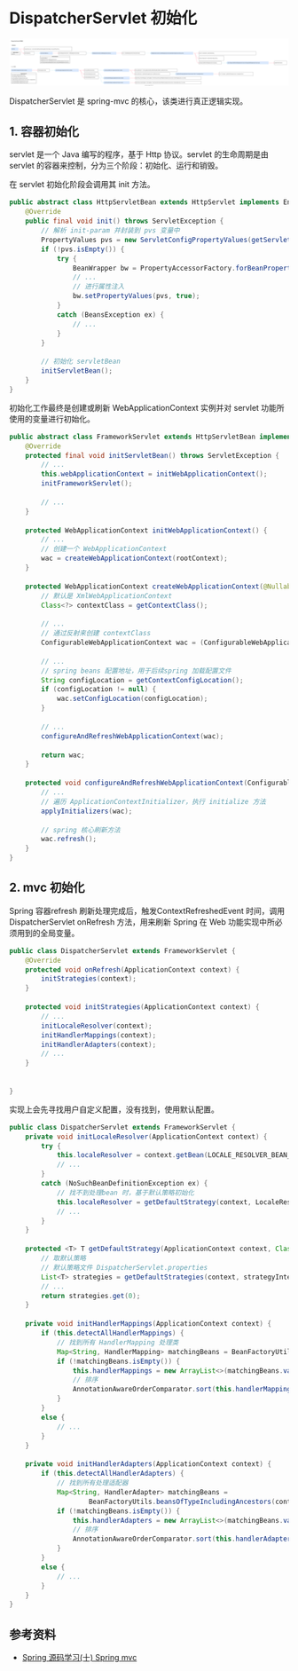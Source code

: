 <!-- ---
title: DispatcherServlet 初始化
date: 2022-01-23 15:50:12
category: java100, springmvc, code
--- -->

# DispatcherServlet 初始化

![](draw/springmvc_initservlet.svg)

DispatcherServlet 是 spring-mvc 的核心，该类进行真正逻辑实现。

## 1. 容器初始化

servlet 是一个 Java 编写的程序，基于 Http 协议。servlet 的生命周期是由 servlet 的容器来控制，分为三个阶段：初始化、运行和销毁。

在 servlet 初始化阶段会调用其 init 方法。

```java
public abstract class HttpServletBean extends HttpServlet implements EnvironmentCapable, EnvironmentAware {
    @Override
	public final void init() throws ServletException {
        // 解析 init-param 并封装到 pvs 变量中
		PropertyValues pvs = new ServletConfigPropertyValues(getServletConfig(), this.requiredProperties);
		if (!pvs.isEmpty()) {
			try {
				BeanWrapper bw = PropertyAccessorFactory.forBeanPropertyAccess(this);
                // ...
                // 进行属性注入
				bw.setPropertyValues(pvs, true);
			}
			catch (BeansException ex) {
				// ...
			}
		}

        // 初始化 servletBean
		initServletBean();
    }
}
```

初始化工作最终是创建或刷新 WebApplicationContext 实例并对 servlet 功能所使用的变量进行初始化。

```java
public abstract class FrameworkServlet extends HttpServletBean implements ApplicationContextAware {
	@Override
	protected final void initServletBean() throws ServletException {
        // ...
        this.webApplicationContext = initWebApplicationContext();
        initFrameworkServlet();

        // ...
    }

	protected WebApplicationContext initWebApplicationContext() {
        // ...
        // 创建一个 WebApplicationContext
        wac = createWebApplicationContext(rootContext);
    }

	protected WebApplicationContext createWebApplicationContext(@Nullable ApplicationContext parent) {
        // 默认是 XmlWebApplicationContext
		Class<?> contextClass = getContextClass();
		
        // ...
        // 通过反射来创建 contextClass
		ConfigurableWebApplicationContext wac = (ConfigurableWebApplicationContext) BeanUtils.instantiateClass(contextClass);

		// ...
        // spring beans 配置地址，用于后续spring 加载配置文件
		String configLocation = getContextConfigLocation();
		if (configLocation != null) {
			wac.setConfigLocation(configLocation);
		}

        // ...
		configureAndRefreshWebApplicationContext(wac);

		return wac;
	}

	protected void configureAndRefreshWebApplicationContext(ConfigurableWebApplicationContext wac) {
        // ...
        // 遍历 ApplicationContextInitializer，执行 initialize 方法
        applyInitializers(wac);

        // spring 核心刷新方法
		wac.refresh();
    }
}
```

## 2. mvc 初始化

Spring 容器refresh 刷新处理完成后，触发ContextRefreshedEvent 时间，调用 DispatcherServlet onRefresh 方法，用来刷新 Spring 在 Web 功能实现中所必须用到的全局变量。

```java
public class DispatcherServlet extends FrameworkServlet {
	@Override
	protected void onRefresh(ApplicationContext context) {
		initStrategies(context);
	}

	protected void initStrategies(ApplicationContext context) {
        // ...
        initLocaleResolver(context);
		initHandlerMappings(context);
		initHandlerAdapters(context);
        // ...
	}


}
```

实现上会先寻找用户自定义配置，没有找到，使用默认配置。

```java
public class DispatcherServlet extends FrameworkServlet {
	private void initLocaleResolver(ApplicationContext context) {
		try {
			this.localeResolver = context.getBean(LOCALE_RESOLVER_BEAN_NAME, LocaleResolver.class);
            // ...
		}
		catch (NoSuchBeanDefinitionException ex) {
			// 找不到处理bean 时，基于默认策略初始化
			this.localeResolver = getDefaultStrategy(context, LocaleResolver.class);
			// ...
		}
	}

	protected <T> T getDefaultStrategy(ApplicationContext context, Class<T> strategyInterface) {
        // 取默认策略
        // 默认策略文件 DispatcherServlet.properties
		List<T> strategies = getDefaultStrategies(context, strategyInterface);
		// ...
		return strategies.get(0);
	}

	private void initHandlerMappings(ApplicationContext context) {
		if (this.detectAllHandlerMappings) {
			// 找到所有 HandlerMapping 处理类
			Map<String, HandlerMapping> matchingBeans = BeanFactoryUtils.beansOfTypeIncludingAncestors(context, HandlerMapping.class, true, false);
			if (!matchingBeans.isEmpty()) {
				this.handlerMappings = new ArrayList<>(matchingBeans.values());
				// 排序
				AnnotationAwareOrderComparator.sort(this.handlerMappings);
			}
		}
		else {
			// ...
		}
	}

    private void initHandlerAdapters(ApplicationContext context) {
        if (this.detectAllHandlerAdapters) {
			// 找到所有处理适配器 
			Map<String, HandlerAdapter> matchingBeans =
					BeanFactoryUtils.beansOfTypeIncludingAncestors(context, HandlerAdapter.class, true, false);
			if (!matchingBeans.isEmpty()) {
				this.handlerAdapters = new ArrayList<>(matchingBeans.values());
				// 排序
				AnnotationAwareOrderComparator.sort(this.handlerAdapters);
			}
		}
		else {
            // ...
        }
    }
}
```


## 参考资料

- [Spring 源码学习(十) Spring mvc](http://www.justdojava.com/2019/07/21/spring-analysis-note-10)

